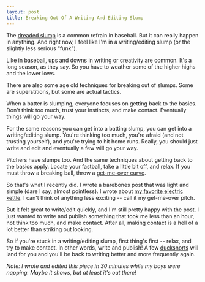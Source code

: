```yaml
---
layout: post
title: Breaking Out Of A Writing And Editing Slump
---
```

The [dreaded slump](http://en.wikipedia.org/wiki/Slump_(sports)) is a common refrain in baseball. But it can really happen in anything. And right now, I feel like I'm in a writing/editing slump (or the slightly less serious "funk").

Like in baseball, ups and downs in writing or creativity are common. It's a long season, as they say. So you have to weather some of the higher highs and the lower lows.

There are also some age old techniques for breaking out of slumps. Some are superstitions, but some are actual tactics.

When a batter is slumping, everyone focuses on getting back to the basics. Don't think too much, trust your instincts, and make contact. Eventually things will go your way.

For the same reasons you can get into a batting slump, you can get into a writing/editing slump. You're thinking too much, you're afraid (and not trusting yourself), and you're trying to hit home runs. Really, you should just write and edit and eventually a few will go your way.

Pitchers have slumps too. And the same techniques about getting back to the basics apply. Locate your fastball, take a little bit off, and relax. If you must throw a breaking ball, throw a [get-me-over curve](http://www.baseballbytheyard.com/get-me-over-breaking-pitches/).

So that's what I recently did. I wrote a barebones post that was light and simple (dare I say, almost pointless). I wrote about [my favorite electric kettle](http://dankim.org/2014/05/19/the-most-boring-product-review-of-a-perfectly-designed-product.html). I can't think of anything less exciting -- call it my get-me-over pitch. 

But it felt great to write/edit quickly, and I'm still pretty happy with the post. I just wanted to write and publish something that took me less than an hour, not think too much, and make contact. After all, making contact is a hell of a lot better than striking out looking.

So if you're stuck in a writing/editing slump, first thing's first -- relax, and try to make contact. In other words, write and publish! A few [ducksnorts](http://www.urbandictionary.com/define.php?term=ducksnort) will land for you and you'll be back to writing better and more frequently again. 

_Note: I wrote and edited this piece in 30 minutes while my boys were napping. Maybe it shows, but at least it's out there!_
